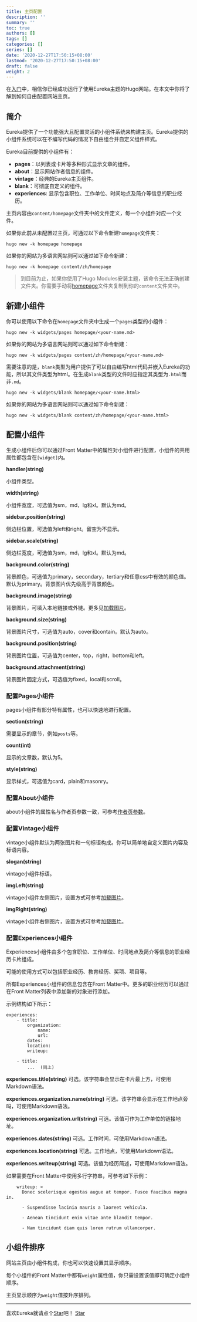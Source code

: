 ```yaml
---
title: 主页配置
description: ''
summary: ''
toc: true
authors: []
tags: []
categories: []
series: []
date: '2020-12-27T17:50:15+08:00'
lastmod: '2020-12-27T17:50:15+08:00'
draft: false
weight: 2
---
```


在[入门](../getting-started/)中，相信你已经成功运行了使用Eureka主题的Hugo网站。在本文中你将了解到如何自由配置网站主页。

<!--more-->

## 简介

Eureka提供了一个功能强大且配置灵活的小组件系统来构建主页。Eureka提供的小组件系统可以在不编写代码的情况下自由组合并自定义组件样式。

Eureka目前提供的小组件有：

-	**pages**：以列表或卡片等多种形式显示文章的组件。
-	**about**：显示网站作者信息的组件。
-	**vintage**：经典的Eureka主页组件。
-	**blank**：可彻底自定义的组件。
-	**experiences**: 显示包含职位、工作单位、时间地点及简介等信息的职业经历。

主页内容由`content/homepage`文件夹中的文件定义，每一个小组件对应一个文件。

如果你此前从未配置过主页，可通过以下命令新建`homepage`文件夹：

```
hugo new -k homepage homepage
```

如果你的网站为多语言网站则可以通过如下命令新建：

```
hugo new -k homepage content/zh/homepage
```

>	到目前为止，如果你使用了Hugo Modules安装主题，该命令无法正确创建文件夹。你需要手动将[homepage](https://github.com/wangchucheng/hugo-eureka/tree/master/archetypes/homepage)文件夹复制到你的`content`文件夹中。

## 新建小组件

你可以使用以下命令在`homepage`文件夹中生成一个`pages`类型的小组件：

```
hugo new -k widgets/pages homepage/<your-name.md>
```

如果你的网站为多语言网站则可以通过如下命令新建：

```
hugo new -k widgets/pages content/zh/homepage/<your-name.md>
```

需要注意的是，`blank`类型为用户提供了可以自由编写html代码并嵌入Eureka的功能，所以其文件类型为html。在生成`blank`类型的文件时应指定其类型为`.html`而非`.md`。

```
hugo new -k widgets/blank homepage/<your-name.html>
```

如果你的网站为多语言网站则可以通过如下命令新建：

```
hugo new -k widgets/blank content/zh/homepage/<your-name.html>
```

## 配置小组件

生成小组件后你可以通过Front Matter中的属性对小组件进行配置，小组件的共用属性都包含在`[widget]`内。

**handler(string)**

小组件类型。

**width(string)**

小组件宽度，可选值为sm，md，lg和xl。默认为md。

**sidebar.position(string)**

侧边栏位置，可选值为left和right。留空为不显示。

**sidebar.scale(string)**

侧边栏宽度，可选值为sm，md，lg和xl。默认为md。

**background.color(string)**
	
背景颜色，可选值为primary，secondary，tertiary和任意css中有效的颜色值。默认为primary。背景图片优先级高于背景颜色。

**background.image(string)**

背景图片，可填入本地链接或外链。更多见[加载图片](../content-management#加载图片)。

**background.size(string)**

背景图片尺寸，可选值为auto，cover和contain。默认为auto。

**background.position(string)**

背景图片位置，可选值为center，top，right，bottom和left。

**background.attachment(string)**

背景图片固定方式，可选值为fixed，local和scroll。

### 配置Pages小组件

pages小组件有部分特有属性，也可以快速地进行配置。

**section(string)**

需要显示的章节，例如`posts`等。

**count(int)**

显示的文章数，默认为5。

**style(string)**

显示样式，可选值为card，plain和masonry。

### 配置About小组件

about小组件的属性名与作者页参数一致，可参考[作者页参数](../content-management#作者页参数)。

### 配置Vintage小组件

vintage小组件默认为两张图片和一句标语构成。你可以简单地自定义图片内容及标语内容。

**slogan(string)**

vintage小组件标语。

**imgLeft(string)**

vintage小组件左侧图片，设置方式可参考[加载图片](../content-management/#加载图片)。

**imgRight(string)**

vintage小组件右侧图片，设置方式可参考[加载图片](../content-management/#加载图片)。

### 配置Experiences小组件

Experiences小组件由多个包含职位、工作单位、时间地点及简介等信息的职业经历卡片组成。

可能的使用方式可以包括职业经历、教育经历、奖项、项目等。

所有Experiences小组件的信息包含在Front Matter中。更多的职业经历可以通过在Front Matter列表中添加新的对象进行添加。

示例结构如下所示：

```
experiences:
	- title:
		organization:
			name:
			url:
		dates:
		location:
		writeup:

	- title:
		...  (同上)
```

**experiences.title(string)**
可选。该字符串会显示在卡片最上方，可使用Markdown语法。

**experiences.organization.name(string)**
可选。该字符串会显示在工作地点旁吗，可使用Markdown语法。

**experiences.organization.url(string)**
可选。该值可作为工作单位的链接地址。

**experiences.dates(string)**
可选。工作时间，可使用Markdown语法。

**experiences.location(string)**
可选。工作地点，可使用Markdown语法。

**experiences.writeup(string)**
可选。该值为经历简述，可使用Markdown语法。

如果需要在Front Matter中使用多行字符串，可参考如下示例：

```
    writeup: >
      Donec scelerisque egestas augue at tempor. Fusce faucibus magna in.

      - Suspendisse lacinia mauris a laoreet vehicula.

      - Aenean tincidunt enim vitae ante blandit tempor.

      - Nam tincidunt diam quis lorem rutrum ullamcorper.
```

## 小组件排序

网站主页由小组件构成，你也可以快速设置其显示顺序。

每个小组件的Front Matter中都有`weight`属性值，你只需设置该值即可确定小组件顺序。

主页显示顺序为`weight`值按升序排列。

---

<div class="flex flex-col items-center">
	<span class="mb-4">喜欢Eureka就请点个<a href="https://github.com/wangchucheng/hugo-eureka">Star</a>吧！</span>
	<a class="github-button" href="https://github.com/wangchucheng/hugo-eureka" data-size="large" aria-label="Star wangchucheng/hugo-eureka on GitHub">Star</a>
</div>